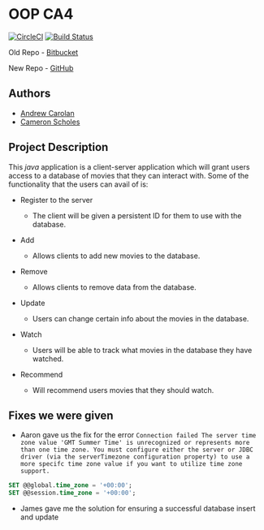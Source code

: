# OOP CA4

[![CircleCI](https://circleci.com/gh/TheLazyHatGuy/OOP-CA4.svg?style=svg&circle-token=c0211011755c3a5cb073b8f5ad4f2bdffebcdc10)](https://circleci.com/gh/TheLazyHatGuy/OOP-CA4)
[![Build Status](https://travis-ci.com/TheLazyHatGuy/OOP-CA4.svg?token=BQERceMxGCg14WSa1ns6&branch=master)](https://travis-ci.com/TheLazyHatGuy/OOP-CA4)

Old Repo - [Bitbucket](https://bitbucket.org/TheLazyHatGuy/oop-ca4/src/master/)

New Repo - [GitHub](https://github.com/TheLazyHatGuy/OOP-CA4/)

## Authors 
* [Andrew Carolan](https://github.com/AndyCarolan9)
* [Cameron Scholes](https://github.com/TheLazyHatGuy)

## Project Description
This *java* application is a client-server application which will grant users access to a database of movies that they can interact with.
Some of the functionality that the users can avail of is:
* Register to the server
    * The client will be given a persistent ID for them to use with the database.
    
* Add 
    * Allows clients to add new movies to the database.
    
* Remove
    * Allows clients to remove data from the database.
    
* Update 
    * Users can change certain info about the movies in the database.
    
* Watch
    * Users will be able to track what movies in the database they have watched.
    
* Recommend
    * Will recommend users movies that they should watch.
    
## Fixes we were given
* Aaron gave us the fix for the error `Connection failed The server time zone value 'GMT Summer Time' is unrecognized or represents more than one time zone. You must configure either the server or JDBC driver (via the serverTimezone configuration property) to use a more specifc time zone value if you want to utilize time zone support.`

```sql
SET @@global.time_zone = '+00:00';
SET @@session.time_zone = '+00:00';
```

* James gave me the solution for ensuring a successful database insert and update
